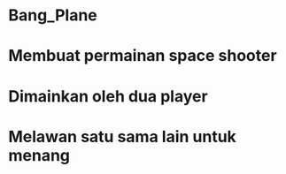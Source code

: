 # Bang_Plane
# Membuat permainan space shooter
# Dimainkan oleh dua player
# Melawan satu sama lain untuk menang
